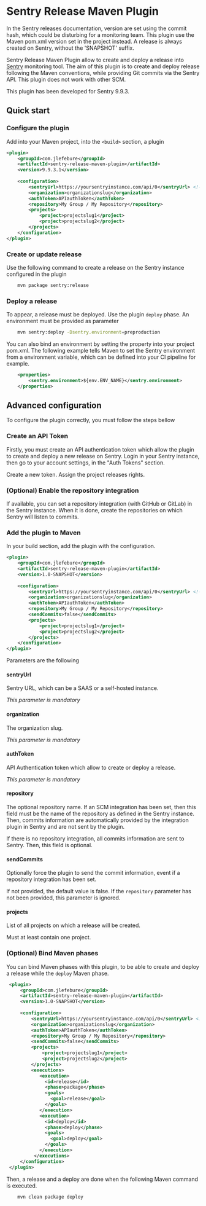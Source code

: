# Sentry Release Maven Plugin

In the Sentry releases documentation, version are set using the commit hash, which could be disturbing for a
monitoring team. This plugin use the Maven pom.xml version set in the project instead. A release is always created on
Sentry, without the 'SNAPSHOT' suffix. 

Sentry Release Maven Plugin allow to create and deploy a release into [Sentry](https://sentry.io/welcome/) monitoring tool.
The aim of this plugin is to create and deploy release following the Maven conventions, while providing Git commits
via the Sentry API. This plugin does not work with other SCM. 

This plugin has been developed for Sentry 9.9.3.

## Quick start

### Configure the plugin
Add into your Maven project, into the `<build>` section, a plugin


```xml
<plugin>
    <groupId>com.jlefebure</groupId>
    <artifactId>sentry-release-maven-plugin</artifactId>
    <version>9.9.3.1</version>
    
    <configuration>
        <sentryUrl>https://yoursentryinstance.com/api/0</sentryUrl> <!-- NO TRAILING SLASH -->
        <organization>organizationslug</organization>
        <authToken>APIauthToken</authToken>
        <repository>My Group / My Repository</repository>
        <projects>
            <project>projectslug1</project>
            <project>projectslug2</project>
        </projects>
    </configuration>
</plugin>
```

### Create or update release

Use the following command to create a release on the Sentry instance configured in the plugin
```bash
    mvn package sentry:release
```
### Deploy a release

To appear, a release must be deployed. Use the plugin `deploy` phase. An environment must be provided as parameter

```bash
    mvn sentry:deploy -Dsentry.environment=preproduction
```

You can also bind an environment by setting the property into your project pom.xml. The following example tells Maven to 
set the Sentry environment from a environment variable, which can be defined into your CI pipeline for example.

```xml
    <properties>
        <sentry.environment>${env.ENV_NAME}</sentry.environment>
    </properties>
```

## Advanced configuration

To configure the plugin correctly, you must follow the steps bellow

### Create an API Token

Firstly, you must create an API authentication token which allow the plugin to create and deploy a new release on Sentry. 
Login in your Sentry instance, then go to your account settings, in the "Auth Tokens" section.

Create a new token. Assign the project releases rights.

### (Optional) Enable the repository integration

If available, you can set a repository integration (with GitHub or GitLab) in the Sentry instance. 
When it is done, create the repositories on which Sentry will listen to commits. 

### Add the plugin to Maven

In your build section, add the plugin with the configuration.

```xml
<plugin>
    <groupId>com.jlefebure</groupId>
    <artifactId>sentry-release-maven-plugin</artifactId>
    <version>1.0-SNAPSHOT</version>
    
    <configuration>
        <sentryUrl>https://yoursentryinstance.com/api/0</sentryUrl> <!-- NO TRAILING SLASH -->
        <organization>organizationslug</organization>
        <authToken>APIauthToken</authToken>
        <repository>My Group / My Repository</repository>
        <sendCommits>false</sendCommits>
        <projects>
            <project>projectslug1</project>
            <project>projectslug2</project>
        </projects>
    </configuration>
</plugin>
```

Parameters are the following

#### sentryUrl
Sentry URL, which can be a SAAS or a self-hosted instance. 

*This parameter is mandatory*

#### organization
The organization slug.

*This parameter is mandatory*

#### authToken
API Authentication token which allow to create or deploy a release.

*This parameter is mandatory*

#### repository
The optional repository name.
If an SCM integration has been set, then this field must be the name of the repository as defined in the Sentry instance.
Then, commits information are automatically provided by the integration plugin in Sentry and are not sent by the plugin.

If there is no repository integration, all commits information are sent to Sentry. Then, this field is optional.

#### sendCommits
Optionally force the plugin to send the commit information, event if a repository integration has been set. 

If not provided, the default value is false. If the `repository` parameter has not been provided, this parameter 
is ignored.


#### projects

List of all projects on which a release will be created. 

Must at least contain one project. 


### (Optional) Bind Maven phases

You can bind Maven phases with this plugin, to be able to create and deploy a release while the `deploy` Maven phase.

```xml
 <plugin>
     <groupId>com.jlefebure</groupId>
     <artifactId>sentry-release-maven-plugin</artifactId>
     <version>1.0-SNAPSHOT</version>
     
     <configuration>
         <sentryUrl>https://yoursentryinstance.com/api/0</sentryUrl> <!-- NO TRAILING SLASH -->
         <organization>organizationslug</organization>
         <authToken>APIauthToken</authToken>
         <repository>My Group / My Repository</repository>
         <sendCommits>false</sendCommits>
         <projects>
             <project>projectslug1</project>
             <project>projectslug2</project>
         </projects>
         <executions>
            <execution>
              <id>release</id>
              <phase>package</phase>
              <goals>
                <goal>release</goal>
              </goals>
            </execution>
            <execution>
              <id>deploy</id>
              <phase>deploy</phase>
              <goals>
                <goal>deploy</goal>
              </goals>
            </execution>
          </executions>
     </configuration>
 </plugin>
 ```

Then, a release and a deploy are done when the following Maven command is executed.

```bash
    mvn clean package deploy
```
